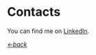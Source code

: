# Contacts

You can find me on [LinkedIn](https://www.linkedin.com/in/valerio-trenta/).


[_<-back_](https://valgh.github.io)
